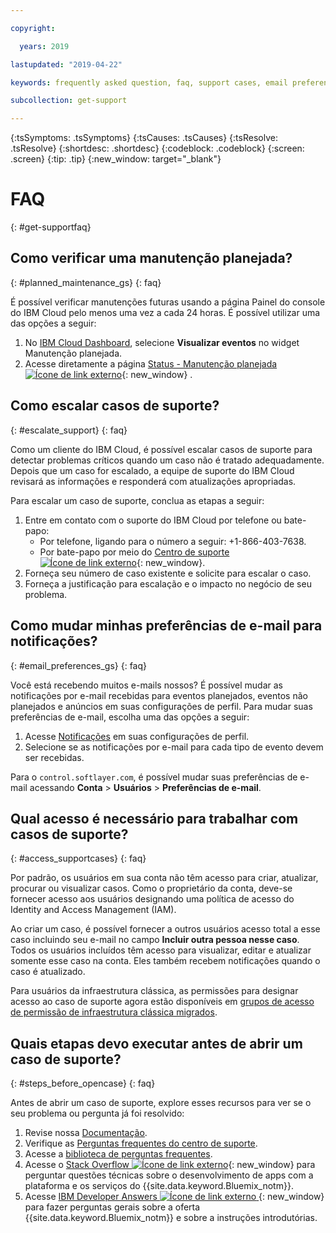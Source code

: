 ```yaml
---

copyright:

  years: 2019

lastupdated: "2019-04-22"

keywords: frequently asked question, faq, support cases, email preferences, access for cases, support faq 

subcollection: get-support 

---
```



{:tsSymptoms: .tsSymptoms}
{:tsCauses: .tsCauses}
{:tsResolve: .tsResolve}
{:shortdesc: .shortdesc}
{:codeblock: .codeblock}
{:screen: .screen}
{:tip: .tip}
{:new_window: target="_blank"}

# FAQ
{: #get-supportfaq}

## Como verificar uma manutenção planejada?
{: #planned_maintenance_gs}
{: faq}

É possível verificar manutenções futuras usando a página Painel do console do IBM Cloud pelo menos uma vez a cada 24 horas. É possível utilizar uma das
opções a seguir: 

1. No [IBM Cloud Dashboard](https://cloud.ibm.com/), selecione **Visualizar eventos** no widget Manutenção planejada. 
2. Acesse diretamente a página [Status - Manutenção planejada ![Ícone de link externo](../icons/launch-glyph.svg "Ícone de link externo")](https://cloud.ibm.com/status?selected=maintenance){: new_window} .

## Como escalar casos de suporte? 
{: #escalate_support}
{: faq}

Como um cliente do IBM Cloud, é possível escalar casos de suporte para detectar problemas críticos quando um caso não é tratado adequadamente. Depois que um caso for escalado, a equipe de suporte do IBM Cloud revisará as informações e responderá com atualizações apropriadas. 

Para escalar um caso de suporte, conclua as etapas a seguir: 
1. Entre em contato com o suporte do IBM Cloud por telefone ou bate-papo:
    * Por telefone, ligando para o número a seguir: +1-866-403-7638.
    * Por bate-papo por meio do [Centro de suporte ![Ícone de link externo](../icons/launch-glyph.svg "Ícone de link externo")](https://{DomainName}/unifiedsupport/supportcenter){: new_window}.
2. Forneça seu número de caso existente e solicite para escalar o caso. 
3. Forneça a justificação para escalação e o impacto no negócio de seu problema. 

## Como mudar minhas preferências de e-mail para notificações? 
{: #email_preferences_gs}
{: faq}

Você está recebendo muitos e-mails nossos? É possível mudar as notificações por e-mail recebidas para eventos planejados, eventos não planejados e anúncios em suas configurações de perfil. Para mudar suas preferências de e-mail, escolha uma das opções a seguir: 

1. Acesse [Notificações](https://cloud.ibm.com/user/notifications) em suas configurações de perfil.
1. Selecione se as notificações por e-mail para cada tipo de evento devem ser recebidas.

Para o `control.softlayer.com`, é possível mudar suas preferências de e-mail acessando **Conta** > **Usuários** > **Preferências de e-mail**. 

## Qual acesso é necessário para trabalhar com casos de suporte? 
{: #access_supportcases}
{: faq}

Por padrão, os usuários em sua conta não têm acesso para criar, atualizar, procurar ou visualizar casos. Como o proprietário da conta, deve-se fornecer acesso aos usuários designando uma política de acesso do Identity and Access Management (IAM). 

Ao criar um caso, é possível fornecer a outros usuários acesso total a esse caso incluindo seu e-mail no campo **Incluir outra pessoa nesse caso**. Todos os usuários incluídos têm acesso para visualizar, editar e atualizar somente esse caso na conta. Eles também recebem notificações quando o caso é atualizado. 

Para usuários da infraestrutura clássica, as permissões para designar acesso ao caso de suporte agora estão disponíveis em [grupos de acesso de permissão de infraestrutura clássica migrados](/docs/iam?topic=iam-predefined#predefined).

## Quais etapas devo executar antes de abrir um caso de suporte? 
{: #steps_before_opencase}
{: faq}

Antes de abrir um caso de suporte, explore esses recursos para ver se o seu problema ou pergunta
já foi resolvido: 

1. Revise nossa [Documentação](https://cloud.ibm.com/docs). 
2. Verifique as [Perguntas frequentes do centro de suporte](https://cloud.ibm.com/unifiedsupport/supportcenter). 
3. Acesse a [biblioteca de perguntas frequentes](https://cloud.ibm.com/docs/faqs). 
4. Acesse o [Stack Overflow ![Ícone de link externo](../icons/launch-glyph.svg "Ícone de link externo")](http://stackoverflow.com/questions/tagged/ibm-bluemix){: new_window} para perguntar questões técnicas sobre o desenvolvimento de apps com a plataforma e os serviços do {{site.data.keyword.Bluemix_notm}}.
5. Acesse [IBM Developer Answers
![Ícone de link externo](../icons/launch-glyph.svg "Ícone de link externo") ](https://developer.ibm.com/answers/smart-spaces/12/bluemix.html){: new_window} para fazer perguntas gerais sobre a oferta {{site.data.keyword.Bluemix_notm}} e
sobre a instruções introdutórias.
